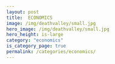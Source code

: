 ```yaml
---
layout: post
title:  ECONOMICS
image: /img/deathvalley/small.jpg
hero_image: /img/deathvalley/small.jpg
hero_height: is-large
category: "economics"
is_category_page: true
permalink: /categories/economics/
---
```


